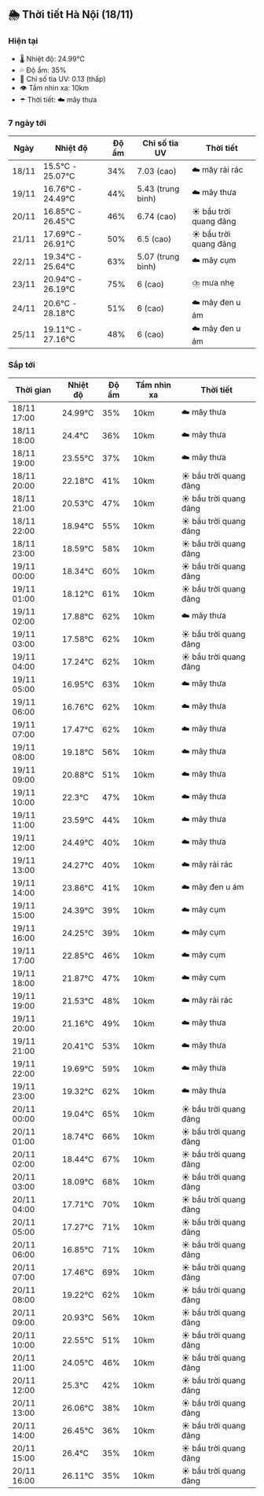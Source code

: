 ## 🌦️ Thời tiết Hà Nội (18/11)

### Hiện tại

- 🌡️ Nhiệt độ: 24.99℃
- 💦 Độ ẩm: 35%
- 🌟 Chỉ số tia UV: 0.13 (thấp)
- 👁️ Tầm nhìn xa: 10km
- ☂️ Thời tiết: ☁️ mây thưa

### 7 ngày tới

| Ngày | Nhiệt độ | Độ ẩm | Chỉ số tia UV | Thời tiết |
| --- | --- | --- | --- | --- |
| 18/11 | 15.5℃ - 25.07℃ | 34% | 7.03 (cao) | ☁️ mây rải rác |
| 19/11 | 16.76℃ - 24.49℃ | 44% | 5.43 (trung bình) | ☁️ mây thưa |
| 20/11 | 16.85℃ - 26.45℃ | 46% | 6.74 (cao) | ☀️ bầu trời quang đãng |
| 21/11 | 17.69℃ - 26.91℃ | 50% | 6.5 (cao) | ☀️ bầu trời quang đãng |
| 22/11 | 19.34℃ - 25.64℃ | 63% | 5.07 (trung bình) | ☁️ mây cụm |
| 23/11 | 20.94℃ - 26.19℃ | 75% | 6 (cao) | ⛈️ mưa nhẹ |
| 24/11 | 20.6℃ - 28.18℃ | 51% | 6 (cao) | ☁️ mây đen u ám |
| 25/11 | 19.11℃ - 27.16℃ | 48% | 6 (cao) | ☁️ mây đen u ám |

### Sắp tới

| Thời gian | Nhiệt độ | Độ ẩm | Tầm nhìn xa | Thời tiết |
| --- | --- | --- | --- | --- |
| 18/11 17:00 | 24.99℃ | 35% | 10km | ☁️ mây thưa |
| 18/11 18:00 | 24.4℃ | 36% | 10km | ☁️ mây thưa |
| 18/11 19:00 | 23.55℃ | 37% | 10km | ☁️ mây thưa |
| 18/11 20:00 | 22.18℃ | 41% | 10km | ☀️ bầu trời quang đãng |
| 18/11 21:00 | 20.53℃ | 47% | 10km | ☀️ bầu trời quang đãng |
| 18/11 22:00 | 18.94℃ | 55% | 10km | ☀️ bầu trời quang đãng |
| 18/11 23:00 | 18.59℃ | 58% | 10km | ☀️ bầu trời quang đãng |
| 19/11 00:00 | 18.34℃ | 60% | 10km | ☀️ bầu trời quang đãng |
| 19/11 01:00 | 18.12℃ | 61% | 10km | ☀️ bầu trời quang đãng |
| 19/11 02:00 | 17.88℃ | 62% | 10km | ☁️ mây thưa |
| 19/11 03:00 | 17.58℃ | 62% | 10km | ☀️ bầu trời quang đãng |
| 19/11 04:00 | 17.24℃ | 62% | 10km | ☀️ bầu trời quang đãng |
| 19/11 05:00 | 16.95℃ | 63% | 10km | ☁️ mây thưa |
| 19/11 06:00 | 16.76℃ | 62% | 10km | ☁️ mây thưa |
| 19/11 07:00 | 17.47℃ | 62% | 10km | ☁️ mây thưa |
| 19/11 08:00 | 19.18℃ | 56% | 10km | ☁️ mây thưa |
| 19/11 09:00 | 20.88℃ | 51% | 10km | ☁️ mây thưa |
| 19/11 10:00 | 22.3℃ | 47% | 10km | ☁️ mây thưa |
| 19/11 11:00 | 23.59℃ | 44% | 10km | ☁️ mây thưa |
| 19/11 12:00 | 24.49℃ | 40% | 10km | ☁️ mây thưa |
| 19/11 13:00 | 24.27℃ | 40% | 10km | ☁️ mây rải rác |
| 19/11 14:00 | 23.86℃ | 41% | 10km | ☁️ mây đen u ám |
| 19/11 15:00 | 24.39℃ | 39% | 10km | ☁️ mây cụm |
| 19/11 16:00 | 24.25℃ | 39% | 10km | ☁️ mây cụm |
| 19/11 17:00 | 22.85℃ | 46% | 10km | ☁️ mây cụm |
| 19/11 18:00 | 21.87℃ | 47% | 10km | ☁️ mây cụm |
| 19/11 19:00 | 21.53℃ | 48% | 10km | ☁️ mây rải rác |
| 19/11 20:00 | 21.16℃ | 49% | 10km | ☁️ mây thưa |
| 19/11 21:00 | 20.41℃ | 53% | 10km | ☁️ mây thưa |
| 19/11 22:00 | 19.69℃ | 59% | 10km | ☁️ mây thưa |
| 19/11 23:00 | 19.32℃ | 62% | 10km | ☁️ mây thưa |
| 20/11 00:00 | 19.04℃ | 65% | 10km | ☀️ bầu trời quang đãng |
| 20/11 01:00 | 18.74℃ | 66% | 10km | ☀️ bầu trời quang đãng |
| 20/11 02:00 | 18.44℃ | 67% | 10km | ☀️ bầu trời quang đãng |
| 20/11 03:00 | 18.09℃ | 68% | 10km | ☀️ bầu trời quang đãng |
| 20/11 04:00 | 17.71℃ | 70% | 10km | ☀️ bầu trời quang đãng |
| 20/11 05:00 | 17.27℃ | 71% | 10km | ☀️ bầu trời quang đãng |
| 20/11 06:00 | 16.85℃ | 71% | 10km | ☀️ bầu trời quang đãng |
| 20/11 07:00 | 17.46℃ | 69% | 10km | ☀️ bầu trời quang đãng |
| 20/11 08:00 | 19.22℃ | 62% | 10km | ☀️ bầu trời quang đãng |
| 20/11 09:00 | 20.93℃ | 56% | 10km | ☀️ bầu trời quang đãng |
| 20/11 10:00 | 22.55℃ | 51% | 10km | ☀️ bầu trời quang đãng |
| 20/11 11:00 | 24.05℃ | 46% | 10km | ☀️ bầu trời quang đãng |
| 20/11 12:00 | 25.3℃ | 42% | 10km | ☀️ bầu trời quang đãng |
| 20/11 13:00 | 26.06℃ | 38% | 10km | ☀️ bầu trời quang đãng |
| 20/11 14:00 | 26.45℃ | 36% | 10km | ☀️ bầu trời quang đãng |
| 20/11 15:00 | 26.4℃ | 35% | 10km | ☀️ bầu trời quang đãng |
| 20/11 16:00 | 26.11℃ | 35% | 10km | ☀️ bầu trời quang đãng |
